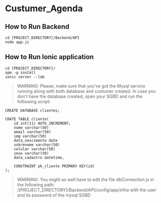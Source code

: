 # Custumer_Agenda

## How to Run Backend
```
cd [PROJECT_DIRECTORY]/Backend/API
node app.js
```
## How to Run Ionic application
```
cd [PROJECT_DIRECTORY]/
npm -g install
ionic server --lab
```

> WARNING: Please, make sure that you've got the Mysql service running along with both database and custumer created. In case you don't have the database created, open your SGBD and run the folllowing script:

```
CREATE DATABASE clientes;

CRATE TABLE cliente(
 	id int(11) AUTO_INCREMENT;
	nome varchar(50)
	email varchar(50)
	img varchar(50)
	data_nascimento date
	sobrenome varchar(50)
	celular varchar(50)
	sexo varchar(50)
	data_cadastro datetime, 

	CONSTRAINT pk_cliente PRIMARY KEY(id)
);
```

> WARNING: You might as well have to edit the file dbConnection.js in the following path: /[PROJECT_DIRECTORY]/Backend/API/config/app/infra with the user and its password of the mysql SGBD

